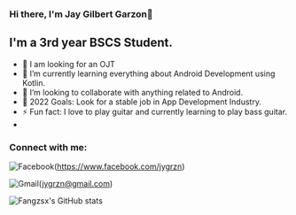 ### Hi there, I'm Jay Gilbert Garzon👋 

## I'm a 3rd year BSCS Student.
- 🔭 I am looking for an OJT
- 🌱 I’m currently learning everything about Android Development using Kotlin.
- 👯 I’m looking to collaborate with anything related to Android.
- 🥅 2022 Goals: Look for a stable job in App Development Industry.
- ⚡ Fun fact: I love to play guitar and currently learning to play bass guitar.
- 
### Connect with me:
![Facebook](https://img.shields.io/badge/facebook-Jay%20Garzon-blue.svg?&style=for-the-badge&logo=facebook)(https://www.facebook.com/jygrzn)

![Gmail](https://img.shields.io/badge/GMAIL-Jay%20Garzon-red.svg?&style=for-the-badge&logo=gmail)(jygrzn@gmail.com)

![Fangzsx's GitHub stats](https://github-readme-stats.vercel.app/api?username=fangzsx&count_private=true&text_color=fff&bg_color=000,090909,131313&title_color=fff&show_icons=true&icon_color=fff)
